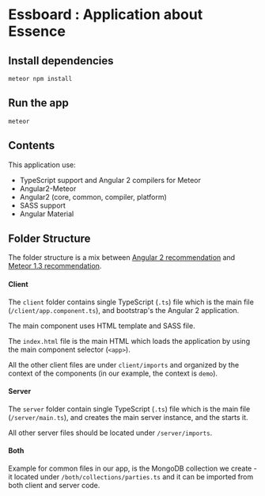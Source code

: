 # Essboard : Application  about Essence

## Install dependencies


```
meteor npm install

```

## Run the app

```
meteor

```

## Contents

This application use:

- TypeScript support and Angular 2 compilers for Meteor
- Angular2-Meteor
- Angular2 (core, common, compiler, platform)
- SASS support
- Angular Material

## Folder Structure

The folder structure is a mix between [Angular 2 recommendation](https://johnpapa.net/angular-2-styles/) and [Meteor 1.3 recommendation](https://guide.meteor.com/structure.html).

#### Client

The `client` folder contains single TypeScript (`.ts`) file which is the main file (`/client/app.component.ts`), and bootstrap's the Angular 2 application.

The main component uses HTML template and SASS file.

The `index.html` file is the main HTML which loads the application by using the main component selector (`<app>`).

All the other client files are under `client/imports` and organized by the context of the components (in our example, the context is `demo`).


#### Server

The `server` folder contain single TypeScript (`.ts`) file which is the main file (`/server/main.ts`), and creates the main server instance, and the starts it.

All other server files should be located under `/server/imports`.

#### Both

Example for common files in our app, is the MongoDB collection we create - it located under `/both/collections/parties.ts` and it can be imported from both client and server code.


